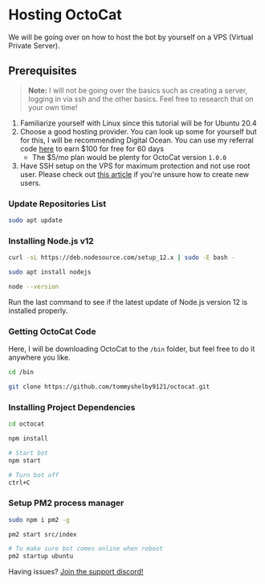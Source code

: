 # Hosting OctoCat

We will be going over on how to host the bot by yourself on a VPS (Virtual Private Server).

## Prerequisites
> **Note:** I will not be going over the basics such as creating a server, logging in via ssh and the other basics. Feel free to research that on your own time!
1. Familiarize yourself with Linux since this tutorial will be for Ubuntu 20.4
2. Choose a good hosting provider. You can look up some for yourself but for this, I will be recommending Digital Ocean. You can use my referral code [here](https://m.do.co/c/0ca904582444) to earn $100 for free for 60 days
    - The $5/mo plan would be plenty for OctoCat version `1.0.0`
3. Have SSH setup on the VPS for maximum protection and not use root user. Please check out [this article](https://www.digitalocean.com/community/tutorials/initial-server-setup-with-ubuntu-20-04) if you're unsure how to create new users.

### Update Repositories List
```sh
sudo apt update
```

### Installing Node.js v12
```sh
curl -sL https://deb.nodesource.com/setup_12.x | sudo -E bash -

sudo apt install nodejs

node --version
```

Run the last command to see if the latest update of Node.js version 12 is installed properly.

### Getting OctoCat Code
Here, I will be downloading OctoCat to the `/bin` folder, but feel free to do it anywhere you like.
```sh
cd /bin

git clone https://github.com/tommyshelby9121/octocat.git
```

### Installing Project Dependencies
```sh
cd octocat

npm install

# Start bot
npm start

# Turn bot off
ctrl+C
```

### Setup PM2 process manager
```sh
sudo npm i pm2 -g

pm2 start src/index

# To make sure bot comes online when reboot
pm2 startup ubuntu
```

Having issues? [Join the support discord!](https://discord.gg/ZxD5EjY)